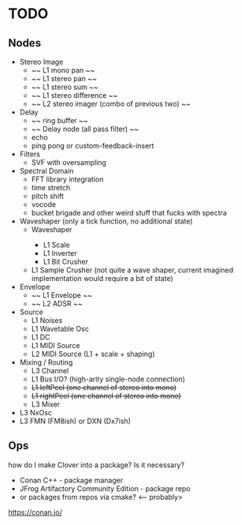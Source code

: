 # TODO

## Nodes

- Stereo Image
  - ~~ L1 mono pan ~~
  - ~~ L1 stereo pan ~~
  - ~~ L1 stereo sum ~~
  - ~~ L1 stereo difference ~~
  - ~~ L2 stereo imager (combo of previous two) ~~
- Delay
  - ~~ ring buffer ~~
  - ~~ Delay node (all pass filter) ~~
  - echo
  - ping pong or custom-feedback-insert
- Filters
  - SVF with oversampling
- Spectral Domain
  - FFT library integration
  - time stretch
  - pitch shift
  - vocode
  - bucket brigade and other weird stuff that fucks with spectra
- Waveshaper (only a tick function, no additional state)
  - Waveshaper<waveshapeFn>
    - L1 Scale
    - L1 Inverter
    - L1 Bit Crusher
  - L1 Sample Crusher (not quite a wave shaper, current imagined implementation would require a bit of state)
- Envelope
  - ~~ L1 Envelope ~~
  - ~~ L2 ADSR ~~
- Source
  - L1 Noises
  - L1 Wavetable Osc
  - L1 DC
  - L1 MIDI Source
  - L2 MIDI Source (L1 + scale + shaping)
- Mixing / Routing
  - L3 Channel
  - L1 Bus I/O? (high-arity single-node connection)
  - ~~L1 leftPeel (one channel of stereo into mono)~~
  - ~~L1 rightPeel (one channel of stereo into mono)~~
  - L3 Mixer
- L3 NxOsc
- L3 FMN (FM8ish) or DXN (Dx7ish)

## Ops
how do I make Clover into a package? Is it necessary?

- Conan C++ - package manager
- JFrog Artifactory Community Edition - package repo
- or packages from repos via cmake? <-- probably>

https://conan.io/
